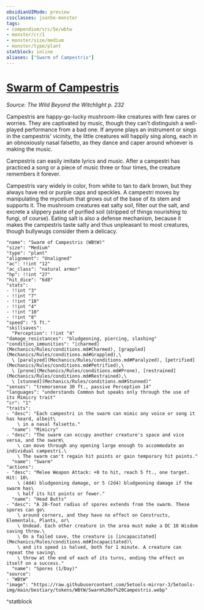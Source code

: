 ```yaml
---
obsidianUIMode: preview
cssclasses: json5e-monster
tags:
- compendium/src/5e/wbtw
- monster/cr/1
- monster/size/medium
- monster/type/plant
statblock: inline
aliases: ["Swarm of Campestris"]
---
```

# [Swarm of Campestris](Mechanics\bestiary\plant/swarm-of-campestris-wbtw.md)
*Source: The Wild Beyond the Witchlight p. 232*  

Campestris are happy-go-lucky mushroom-like creatures with few cares or worries. They are captivated by music, though they can't distinguish a well-played performance from a bad one. If anyone plays an instrument or sings in the campestris' vicinity, the little creatures will happily sing along, each in an obnoxiously nasal falsetto, as they dance and caper around whoever is making the music.

Campestris can easily imitate lyrics and music. After a campestri has practiced a song or a piece of music three or four times, the creature remembers it forever.

Campestris vary widely in color, from white to tan to dark brown, but they always have red or purple caps and speckles. A campestri moves by manipulating the mycelium that grows out of the base of its stem and supports it. The mushroom creatures eat salty soil, filter out the salt, and excrete a slippery paste of purified soil (stripped of things nourishing to fungi, of course). Eating salt is also a defense mechanism, because it makes the campestris taste salty and thus unpleasant to most creatures, though bullywugs consider them a delicacy.

```statblock
"name": "Swarm of Campestris (WBtW)"
"size": "Medium"
"type": "plant"
"alignment": "Unaligned"
"ac": !!int "12"
"ac_class": "natural armor"
"hp": !!int "27"
"hit_dice": "6d8"
"stats":
- !!int "3"
- !!int "7"
- !!int "10"
- !!int "4"
- !!int "10"
- !!int "8"
"speed": "5 ft."
"skillsaves":
  "Perception": !!int "4"
"damage_resistances": "bludgeoning, piercing, slashing"
"condition_immunities": "[charmed](Mechanics/Rules/conditions.md#Charmed), [grappled](Mechanics/Rules/conditions.md#Grappled),\
  \ [paralyzed](Mechanics/Rules/conditions.md#Paralyzed), [petrified](Mechanics/Rules/conditions.md#Petrified),\
  \ [prone](Mechanics/Rules/conditions.md#Prone), [restrained](Mechanics/Rules/conditions.md#Restrained),\
  \ [stunned](Mechanics/Rules/conditions.md#Stunned)"
"senses": "tremorsense 30 ft., passive Perception 14"
"languages": "understands Common but speaks only through the use of its Mimicry trait"
"cr": "1"
"traits":
- "desc": "Each campestri in the swarm can mimic any voice or song it has heard, albeit\
    \ in a nasal falsetto."
  "name": "Mimicry"
- "desc": "The swarm can occupy another creature's space and vice versa, and the swarm\
    \ can move through any opening large enough to accommodate an individual campestri.\
    \ The swarm can't regain hit points or gain temporary hit points."
  "name": "Swarm"
"actions":
- "desc": "Melee Weapon Attack: +0 to hit, reach 5 ft., one target. Hit: 10\
    \ (4d4) bludgeoning damage, or 5 (2d4) bludgeoning damage if the swarm has\
    \ half its hit points or fewer."
  "name": "Head Butts"
- "desc": "A 20-foot radius of spores extends from the swarm. These spores can go\
    \ around corners, and they have no effect on Constructs, Elementals, Plants, or\
    \ Undead. Each other creature in the area must make a DC 10 Wisdom saving throw.\
    \ On a failed save, the creature is [incapacitated](Mechanics/Rules/conditions.md#Incapacitated)\
    \ and its speed is halved, both for 1 minute. A creature can repeat the saving\
    \ throw at the end of each of its turns, ending the effect on itself on a success."
  "name": "Spores (1/Day)"
"source":
- "WBtW"
"image": "https://raw.githubusercontent.com/5etools-mirror-3/5etools-img/main/bestiary/tokens/WBtW/Swarm%20of%20Campestris.webp"
```
^statblock